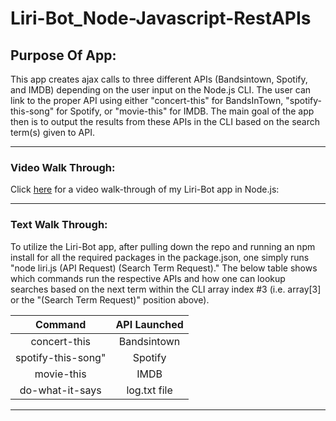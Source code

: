 # Liri-Bot_Node-Javascript-RestAPIs



## Purpose Of App:
This app creates ajax calls to three different APIs (Bandsintown, Spotify, and IMDB) depending on the user input on the Node.js CLI. The user can link to the proper API using either "concert-this" for BandsInTown, "spotify-this-song" for Spotify, or "movie-this" for IMDB. The main goal of the app then is to output the results from these APIs in the CLI based on the search term(s) given to API.

---

### Video Walk Through:
Click [here](https://www.youtube.com/watch?v=8cOBg6EDE40) for a video walk-through of my Liri-Bot app in Node.js:

---

### Text Walk Through:
To utilize the Liri-Bot app, after pulling down the repo and running an npm install for all the required packages in the package.json, one simply runs "node liri.js (API Request) (Search Term Request)." The below table shows which commands run the respective APIs and how one can lookup searches based on the next term within the CLI array index #3 (i.e. array[3] or the "(Search Term Request)" position above).

Command | API Launched
:---: | :---:
concert-this | Bandsintown
spotify-this-song" | Spotify
movie-this | IMDB
do-what-it-says | log.txt file

---

